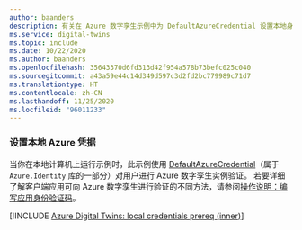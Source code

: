 ```yaml
---
author: baanders
description: 有关在 Azure 数字孪生示例中为 DefaultAzureCredential 设置本地身份验证的 include 文件 - 带简介
ms.service: digital-twins
ms.topic: include
ms.date: 10/22/2020
ms.author: baanders
ms.openlocfilehash: 35643370d6fd313d42f954a578b73befc025c040
ms.sourcegitcommit: a43a59e44c14d349d597c3d2fd2bc779989c71d7
ms.translationtype: HT
ms.contentlocale: zh-CN
ms.lasthandoff: 11/25/2020
ms.locfileid: "96011233"
---
```

### <a name="set-up-local-azure-credentials"></a>设置本地 Azure 凭据

当你在本地计算机上运行示例时，此示例使用 [DefaultAzureCredential](/dotnet/api/azure.identity.defaultazurecredential?preserve-view=true&view=azure-dotnet)（属于 `Azure.Identity` 库的一部分）对用户进行 Azure 数字孪生实例验证。 若要详细了解客户端应用可向 Azure 数字孪生进行验证的不同方法，请参阅[操作说明：编写应用身份验证码](../articles/digital-twins/how-to-authenticate-client.md)。

[!INCLUDE [Azure Digital Twins: local credentials prereq (inner)](digital-twins-local-credentials-inner.md)]